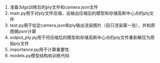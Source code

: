 1. 准备3dgs训练后的ply文件和camera.json文件
2. main.py用于对ply文件压缩，会输出压缩后的模型和存储高斯中心点的ply文件
3. test.py用于给定camera.json和ply输出渲染图片（目只渲染第一张），并和原图做psnr计算
4. output_ply.py用于将压缩后的模型和存储高斯中心点的ply文件重新解压为原始ply文件
5. importance.py用于计算重要性
6. models.py模型结构和训练代码
